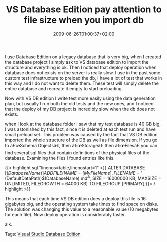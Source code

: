 ﻿---
title: "VS Database Edition pay attention to file size when you import db"
description: ""
date: 2009-06-26T01:00:37+02:00
draft: false
tags: [NET framework]
categories: [NET framework]
---
I use Database Edition on a legacy database that is very big, when I created the database project I simply ask to VS database edition to import the structure and everything is ok. Then I noticed that deploy operation when database does not exists on the server is really slow. I use in the past some custom test infrastructure to preload the db, I have a lot of test that works in this way and I do not want to delete them. These test will simply delete the entire database and recreate it empty to start preloading.

Now with VS DB edition I write test more easily using the data generation plan, but usually I run both the old tests and the new ones, and I noticed that the deploy of my DB project is incredibly slow when the db does not exists.

when I look at the database folder I saw that my test database is 40 GB big, I was astonished by this fact, since it is deleted at each test run and have small preload set. This problem was caused by the fact that VS DB edition imported the whole structure of the DB as well as file dimension. If you go to â€œSchema Objectsâ€, then â€œStorageâ€ then â€œFilesâ€ you can find several.sql files that contain definitions of the physical files of the database. Examining the files I found entries like this.

{{< highlight sql "linenos=table,linenostart=1" >}}
ALTER DATABASE [$(DatabaseName)]
    ADD FILE (NAME = [MyFileName], FILENAME = '$(DefaultDataPath)$(DatabaseName).mdf', SIZE = 16000000 KB, MAXSIZE = UNLIMITED, FILEGROWTH = 64000 KB) TO FILEGROUP [PRIMARY];{{< / highlight >}}

<!-- Code inserted with Steve Dunn's Windows Live Writer Code Formatter Plugin.  http://dunnhq.com -->

This means that each time VS DB edition does a deploy this file is 16 gigabytes big, and the operating system take times to find space on disks. The solution was changing this value to a reasonable value (10 megabytes for each file). Now deploy operation is considerably faster.

alk.

Tags: [Visual Studio Database Edition](http://technorati.com/tag/Visual%20Studio%20Database%20Edition)
